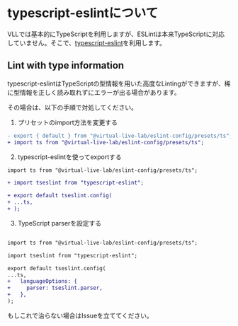 # typescript-eslintについて

VLLでは基本的にTypeScriptを利用しますが、ESLintは本来TypeScriptに対応していません。そこで、[typescript-eslint](https://github.com/typescript-eslint/typescript-eslint)を利用します。

## Lint with type information

typescript-eslintはTypeScriptの型情報を用いた高度なLintingができますが、稀に型情報を正しく読み取れずにエラーが出る場合があります。

その場合は、以下の手順で対処してください。

1. プリセットのimport方法を変更する

```diff
- export { default } from "@virtual-live-lab/eslint-config/presets/ts";
+ import ts from "@virtual-live-lab/eslint-config/presets/ts";

```

2. typescript-eslintを使ってexportする

```diff
import ts from "@virtual-live-lab/eslint-config/presets/ts";

+ import tseslint from "typescript-eslint";

+ export default tseslint.config(
+ ...ts,
+ );
```

3. TypeScript parserを設定する

```diff

import ts from "@virtual-live-lab/eslint-config/presets/ts";

import tseslint from "typescript-eslint";

export default tseslint.config(
...ts,
+   languageOptions: {
+     parser: tseslint.parser,
+   },
);

```

もしこれで治らない場合はIssueを立ててください。
